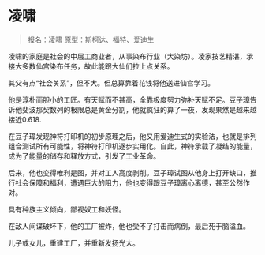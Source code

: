 # 凌啸

> 报名：凌啸
> 原型：斯柯达、福特、爱迪生

凌啸的家庭是社会的中层工商业者，从事染布行业（大染坊）。凌家技艺精湛，承接大多数仙宫染布任务，故此能跟大仙们拉上点关系。

其父有点“社会关系”，但不大。但总算靠着花钱将他送进仙宫学习。

他是淳朴而胆小的工匠。有天赋而不甚高，全靠极度努力弥补天赋不足。豆子璋告诉他斐波那契数列的极限总是黄金分割，他就疯狂的算了一夜，发现果然是越来越接近0.618.

在豆子璋发现神符打印机的初步原理之后，他又用爱迪生式的实验法，也就是排列组合测试所有可能性，将神符打印机逐步实用化。自此，神符承载了凝结的能量，成为了能量的储存和释放方式，引发了工业革命。

后来，他也变得唯利是图，并对工人高度剥削。豆子璋试图从他身上打开缺口，推行社会保障和福利，遭遇巨大的阻力，他也变得跟豆子璋离心离德，甚至公然作对。

具有种族主义倾向，鄙视奴工和妖怪。

在敌人间谍破坏下，他的工厂被炸，他也受不了打击而病倒，最后死于脑溢血。

儿子或女儿，重建工厂，并重新发扬光大。